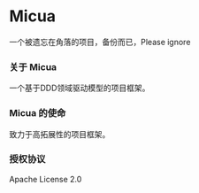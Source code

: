 # Micua

一个被遗忘在角落的项目，备份而已，Please ignore

### 关于 Micua

一个基于DDD领域驱动模型的项目框架。


### Micua 的使命

致力于高拓展性的项目框架。



### 授权协议

Apache License 2.0
